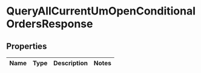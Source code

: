 

# QueryAllCurrentUmOpenConditionalOrdersResponse


## Properties

| Name | Type | Description | Notes |
|------------ | ------------- | ------------- | -------------|



